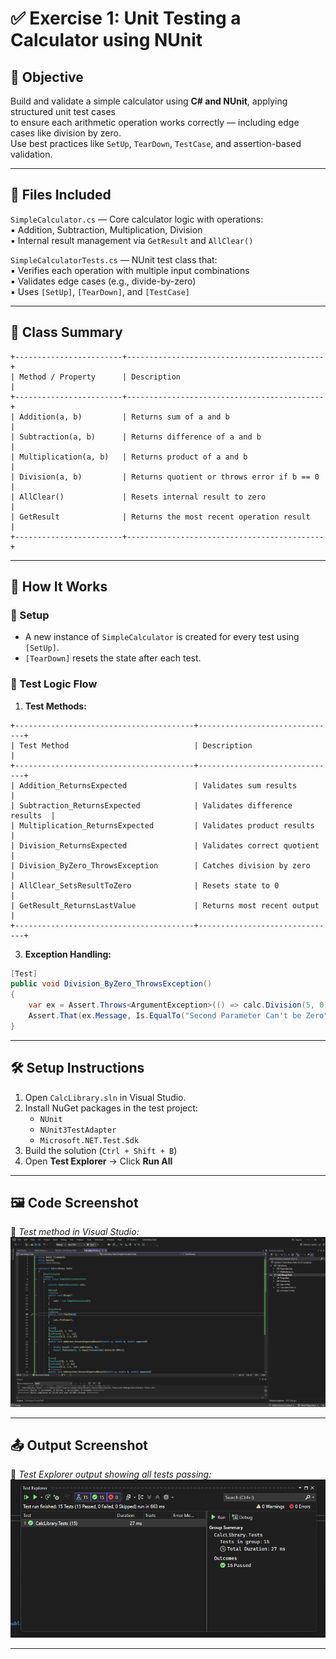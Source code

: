 # ✅ Exercise 1: Unit Testing a Calculator using NUnit

## 📘 Objective  
Build and validate a simple calculator using **C# and NUnit**, applying structured unit test cases  
to ensure each arithmetic operation works correctly — including edge cases like division by zero.  
Use best practices like `SetUp`, `TearDown`, `TestCase`, and assertion-based validation.

---

## 📁 Files Included

`SimpleCalculator.cs` — Core calculator logic with operations:  
▪ Addition, Subtraction, Multiplication, Division  
▪ Internal result management via `GetResult` and `AllClear()`  

`SimpleCalculatorTests.cs` — NUnit test class that:  
▪ Verifies each operation with multiple input combinations  
▪ Validates edge cases (e.g., divide-by-zero)  
▪ Uses `[SetUp]`, `[TearDown]`, and `[TestCase]`  

---

## 🧾 Class Summary

```
+------------------------+--------------------------------------------+
| Method / Property      | Description                                |
+------------------------+--------------------------------------------+
| Addition(a, b)         | Returns sum of a and b                     |
| Subtraction(a, b)      | Returns difference of a and b              |
| Multiplication(a, b)   | Returns product of a and b                 |
| Division(a, b)         | Returns quotient or throws error if b == 0 |
| AllClear()             | Resets internal result to zero             |
| GetResult              | Returns the most recent operation result   |
+------------------------+--------------------------------------------+
```

---

## 🧱 How It Works

### 🔹 Setup  
- A new instance of `SimpleCalculator` is created for every test using `[SetUp]`.  
- `[TearDown]` resets the state after each test.

### 🔹 Test Logic Flow

1. **Test Methods:**

```
+----------------------------------------+-------------------------------+
| Test Method                            | Description                   |
+----------------------------------------+-------------------------------+
| Addition_ReturnsExpected               | Validates sum results         |
| Subtraction_ReturnsExpected            | Validates difference results  |
| Multiplication_ReturnsExpected         | Validates product results     |
| Division_ReturnsExpected               | Validates correct quotient    |
| Division_ByZero_ThrowsException        | Catches division by zero      |
| AllClear_SetsResultToZero              | Resets state to 0             |
| GetResult_ReturnsLastValue             | Returns most recent output    |
+----------------------------------------+-------------------------------+
```


3. **Exception Handling:**

```csharp
[Test]
public void Division_ByZero_ThrowsException()
{
    var ex = Assert.Throws<ArgumentException>(() => calc.Division(5, 0));
    Assert.That(ex.Message, Is.EqualTo("Second Parameter Can't be Zero"));
}
```

---

## 🛠️ Setup Instructions

1. Open `CalcLibrary.sln` in Visual Studio.  
2. Install NuGet packages in the test project:
   - `NUnit`  
   - `NUnit3TestAdapter`  
   - `Microsoft.NET.Test.Sdk`  
3. Build the solution (`Ctrl + Shift + B`)  
4. Open **Test Explorer** → Click **Run All**

---

## 🖼️ Code Screenshot  
📌 *Test method in Visual Studio:*  
![alt text](image-1.png)

---

## 📤 Output Screenshot  
📌 *Test Explorer output showing all tests passing:*  
![alt text](image.png)

---


